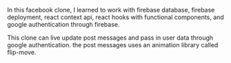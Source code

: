 In this facebook clone, I learned to work with firebase database, firebase deployment, react context api, react hooks with functional components, and google authentication through firebase.

This clone can live update post messages and pass in user data through google authentication.
the post messages uses an animation library called flip-move.
